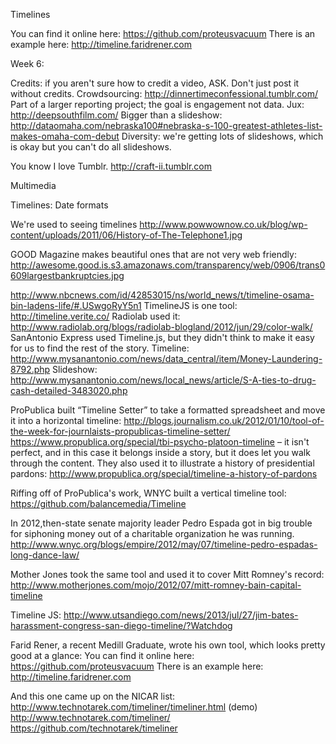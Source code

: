 Timelines



You can find it online here: https://github.com/proteusvacuum
There is an example here:  http://timeline.faridrener.com


Week 6:

Credits: if you aren't sure how to credit a video, ASK. Don't just post it without credits. 
Crowdsourcing: http://dinnertimeconfessional.tumblr.com/
Part of a larger reporting project; the goal is engagement not data.
Jux: http://deepsouthfilm.com/ 
Bigger than a slideshow: 
http://dataomaha.com/nebraska100#nebraska-s-100-greatest-athletes-list-makes-omaha-com-debut
Diversity: we're getting lots of slideshows, which is okay but you can't do all slideshows. 

You know I love Tumblr. http://craft-ii.tumblr.com

Multimedia

Timelines:
Date formats



We're used to seeing timelines 
http://www.powwownow.co.uk/blog/wp-content/uploads/2011/06/History-of-The-Telephone1.jpg

GOOD Magazine makes beautiful ones that are not very web friendly:
http://awesome.good.is.s3.amazonaws.com/transparency/web/0906/trans0609largestbankruptcies.jpg


http://www.nbcnews.com/id/42853015/ns/world_news/t/timeline-osama-bin-ladens-life/#.USwgoRyY5n1
TimelineJS is one tool: http://timeline.verite.co/
Radiolab used it: http://www.radiolab.org/blogs/radiolab-blogland/2012/jun/29/color-walk/
SanAntonio Express used Timeline.js, but they didn't think to make it easy for us to find the rest of the story.
Timeline: http://www.mysanantonio.com/news/data_central/item/Money-Laundering-8792.php
Slideshow: http://www.mysanantonio.com/news/local_news/article/S-A-ties-to-drug-cash-detailed-3483020.php




ProPublica built “Timeline Setter” to take a formatted spreadsheet and move it into a horizontal timeline:
http://blogs.journalism.co.uk/2012/01/10/tool-of-the-week-for-journlaists-propublicas-timeline-setter/
https://www.propublica.org/special/tbi-psycho-platoon-timeline – it isn't perfect, and in this case it belongs inside a story, but it does let you walk through the content. 
They also used it to illustrate a history of presidential pardons:
http://www.propublica.org/special/timeline-a-history-of-pardons


Riffing off of ProPublica's work, WNYC built a vertical timeline tool:
https://github.com/balancemedia/Timeline

In 2012,then-state senate majority leader Pedro Espada got in big trouble for siphoning money out of a charitable organization he was running. 
 http://www.wnyc.org/blogs/empire/2012/may/07/timeline-pedro-espadas-long-dance-law/

Mother Jones took the same tool and used it to cover Mitt Romney's record: 
http://www.motherjones.com/mojo/2012/07/mitt-romney-bain-capital-timeline

Timeline JS:
http://www.utsandiego.com/news/2013/jul/27/jim-bates-harassment-congress-san-diego-timeline/?Watchdog

Farid Rener, a recent Medill Graduate, wrote his own tool, which looks pretty good at a glance:
You can find it online here: https://github.com/proteusvacuum
There is an example here:  http://timeline.faridrener.com

And this one came up on the NICAR list:
http://www.technotarek.com/timeliner/timeliner.html (demo)
http://www.technotarek.com/timeliner/ 
https://github.com/technotarek/timeliner

